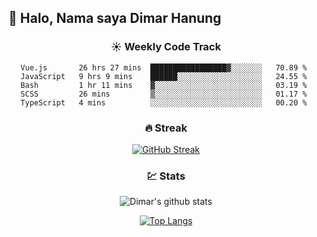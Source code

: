 ## 👋 Halo, Nama saya **Dimar Hanung**

<center>

### :sunny: Weekly Code Track
<!--START_SECTION:waka-->
```text
Vue.js       26 hrs 27 mins  █████████████████▓░░░░░░░   70.89 % 
JavaScript   9 hrs 9 mins    ██████░░░░░░░░░░░░░░░░░░░   24.55 % 
Bash         1 hr 11 mins    ▓░░░░░░░░░░░░░░░░░░░░░░░░   03.19 % 
SCSS         26 mins         ▒░░░░░░░░░░░░░░░░░░░░░░░░   01.17 % 
TypeScript   4 mins          ░░░░░░░░░░░░░░░░░░░░░░░░░   00.20 % 
```
<!--END_SECTION:waka-->

### :fire: Streak

[![GitHub Streak](http://github-readme-streak-stats.herokuapp.com?user=dimar-hanung)](https://git.io/streak-stats)

### :chart: Stats

![Dimar's github stats](https://github-readme-stats.vercel.app/api?username=dimar-hanung&show_icons=true&theme=vue)

[![Top Langs](https://github-readme-stats.vercel.app/api/top-langs/?username=dimar-hanung)](#)

</center>
